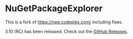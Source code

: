 # NuGetPackageExplorer

This is a fork of https://npe.codeplex.com/ including fixes. 

3.10 (RC) has been released. Check out the [GitHub Releases](https://github.com/304NotModified/NuGetPackageExplorer/releases). 



